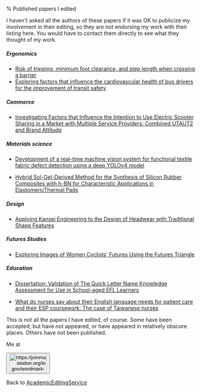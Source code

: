 % Published papers I edited

I haven't asked all the authors of these papers if it was OK to publicize my involvement in their editing, so they are not endorsing my work with their listing here. You would have to contact them directly to see what they thought of my work.

##### Ergonomics

* [Risk of tripping, minimum foot clearance, and step length when crossing a barrier](https://www.semanticscholar.org/paper/Risk-of-tripping%2C-minimum-foot-clearance%2C-and-step-Zhao-Li/7226d6cc8dbaf65ba3cd093a583177099cf1bdb7)
* [Exploring factors that influence the cardiovascular health of bus drivers for the improvement of transit safety](https://pubmed.ncbi.nlm.nih.gov/36046884/)

##### Commerce

* [Investigating Factors that Influence the Intention to Use Electric
Scooter Sharing in a Market with Multiple Service Providers: Combined
UTAUT2 and Brand Attitude](https://journals.sagepub.com/doi/abs/10.1177/03611981231185142)

##### Materials science

* [Development of a real-time machine vision system for functional textile fabric defect detection using a deep YOLOv4 model](https://journals.sagepub.com/doi/abs/10.1177/00405175211034241)

* [Hybrid Sol-Gel-Derived Method for the Synthesis of Silicon Rubber Composites with h-BN for Characteristic Applications in ElastomericThermal Pads](https://journals.sagepub.com/doi/abs/10.1177/00405175211069867)

##### Design

* [Applying Kansei Engineering to the Design of Headwear with Traditional Shape Features](https://www.semanticscholar.org/paper/Applying-Kansei-engineering-to-the-design-of-pieces-Tsai-Hsu/38b7e047b4356ef2f31b164d6e18d7629c1852b5)

##### Futures Studies

* [Exploring Images of Women Cyclists' Futures Using the Futures Triangle](https://jfsdigital.org/articles-and-essays/2023-2/exploring-images-of-the-future-of-women-cyclists-using-the-futures-triangle/)

##### Education

* [Dissertation: Validation of The Quick Letter Name Knowledge Assessment for Use in School-aged EFL Learners](https://hdl.handle.net/11296/am9ew5)

* [What do nurses say about their English language needs for patient care and their ESP coursework: The case of Taiwanese nurses](https://www.sciencedirect.com/science/article/pii/S0889490617303654)

This is not all the papers I have edited, of course. Some have been accepted, but have not appeared, or have appeared in relatively obscure places. Others have not been published.

Me at <form action="https://mastodon.sdf.org/@drbean">
<button type="submit" class="btn"><img src="./mastodon.svg" alt="https://joinmastodon.org/logos/wordmark-black-text.svg" style="width:100px;height:50px"/></button>
</form>

Back to [AcademicEditingService](AcademicEditingService.html)

